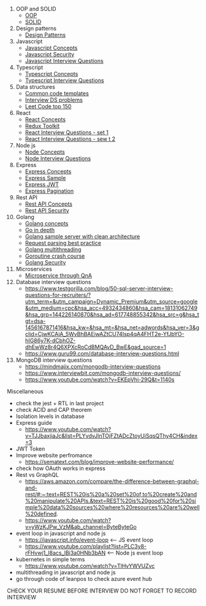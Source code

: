 1. OOP and SOLID
   - [OOP](./01-oop-and-solid/01-oop/)
   - [SOLID](./01-oop-and-solid/02-solid/)
2. Design patterns
   - [Design Patterns](./02-design-patterns/)
3. Javascript
   - [Javascript Concepts](./03-javascript/01.concepts/)
   - [Javascript Security](./03-javascript/03.security/)
   - [Javascript Interview Questions](https://github.com/sudheerj/javascript-interview-questions?tab=readme-ov-file#table-of-contents)
4. Typescript
   - [Typescript Concepts](./04-typescript/)
   - [Typescript Interview Questions](https://www.edureka.co/blog/interview-questions/typescript-interview-questions/)
5. Data structures
   - [Common code templates](./05-datastructures/01-code-templates/)
   - [Interview DS problems](./05-datastructures/02-interview-problems/)
   - [Leet Code top 150](./05-datastructures/03-leet-code-top-150/)
6. React
   - [React Concepts](./06-react/01-concepts/)
   - [Redux Toolkit](https://www.youtube.com/watch?v=5yEG6GhoJBs&ab_channel=CosdenSolutions)
   - [React Interview Questions - set 1](https://github.com/sudheerj/reactjs-interview-questions)
   - [React Interview Questions - sew t 2](https://www.interviewbit.com/react-interview-questions/)
7. Node js
   - [Node Concepts](./07-node/)
   - [Node Interview Questions](https://www.simplilearn.com/tutorials/nodejs-tutorial/nodejs-interview-questions)
8. Express
   - [Express Concepts](https://www.youtube.com/watch?v=TJJbaxjiaJc&list=PLYvdvJlnTOjFZtADcZtoyUiSqsQThy4CH&index=3)
   - [Express Sample](./08-express/Express_MongoDB_Rest_API_Tutorial/)
   - [Express JWT](https://www.youtube.com/watch?v=QchYEZv3ysA&list=PLYvdvJlnTOjFZtADcZtoyUiSqsQThy4CH&index=1)
   - [Express Pagination](./08-express/pagination/)
9. Rest API
   - [Rest API Concepts](./09-rest-api/01-concepts/)
   - [Rest API Security](./09-rest-api/02-rest-api-security/)
10. Golang
    - [Golang concepts](./12-golang/go-complete-guide-resources-main/)
    - [Go in depth](https://github.com/flysnoworg/go-in-action-notes?tab=readme-ov-file)
    - [Golang sample server with clean architecture](./12-golang/golang-gin-clean/)
    - [Request parsing best practice](https://www.alexedwards.net/blog/how-to-properly-parse-a-json-request-body)
    - [Golang multithreading](https://www.youtube.com/watch?v=LvgVSSpwND8&ab_channel=JakeWright)
    - [Goroutine crash course](https://www.youtube.com/watch?v=5Z8skvm4g64&ab_channel=BenDavis)
    - [Golang Security](./12-golang/Go-SCP-master/)
11. Microservices
    - [Microservice through QnA](https://docs.google.com/document/d/1azXsr0bAFMl4lxidU9l8nZv24mFtNt5-7GcPtrSOv-4/edit)
12. Database interview questions
    - https://www.testgorilla.com/blog/50-sql-server-interview-questions-for-recruiters/?utm_term=&utm_campaign=Dynamic_Premium&utm_source=google&utm_medium=cpc&hsa_acc=4932434860&hsa_cam=18131062749&hsa_grp=144226140870&hsa_ad=617748855342&hsa_src=g&hsa_tgt=dsa-1456167871416&hsa_kw=&hsa_mt=&hsa_net=adwords&hsa_ver=3&gclid=CjwKCAiA_5WvBhBAEiwAZtCU74Isp4qA4FHT2e-YfJbYO-hIG86y7K-dCbhOZ-dhEwWz8r4Q6XPXcRoCdBMQAvD_BwE&gad_source=1
    - https://www.guru99.com/database-interview-questions.html
13. MongoDB interview questions
    - https://mindmajix.com/mongodb-interview-questions
    - https://www.interviewbit.com/mongodb-interview-questions/
    - https://www.youtube.com/watch?v=EKEpVhi-29Q&t=1140s

Miscellaneous

- check the jest + RTL in last project
- check ACID and CAP theorem
- Isolation levels in database
- Express guide
  - https://www.youtube.com/watch?v=TJJbaxjiaJc&list=PLYvdvJlnTOjFZtADcZtoyUiSqsQThy4CH&index=3
- JWT Token
- Improve website perfromance
  - https://sematext.com/blog/improve-website-performance/
- check how OAuth works in express
- Rest vs GraphQL
  - https://aws.amazon.com/compare/the-difference-between-graphql-and-rest/#:~:text=REST%20is%20a%20set%20of,to%20create%20and%20manipulate%20APIs.&text=REST%20is%20good%20for%20simple%20data%20sources%20where%20resources%20are%20well%20defined.
  - https://www.youtube.com/watch?v=yWzKJPw_VzM&ab_channel=ByteByteGo
- event loop in javascript and node js
  - https://javascript.info/event-loop <-- JS event loop
  - https://www.youtube.com/playlist?list=PLC3y8-rFHvwj1_l8acs_lBi3a0HNb3bAN <-- Node js event loop
- kubernetes in simple terms
  - https://www.youtube.com/watch?v=TlHvYWVUZyc
- multithreading in javascript and node js
- go through code of leanpos to check azure event hub

CHECK YOUR RESUME BEFORE INTERVIEW
DO NOT FORGET TO RECORD INTERVIEW
